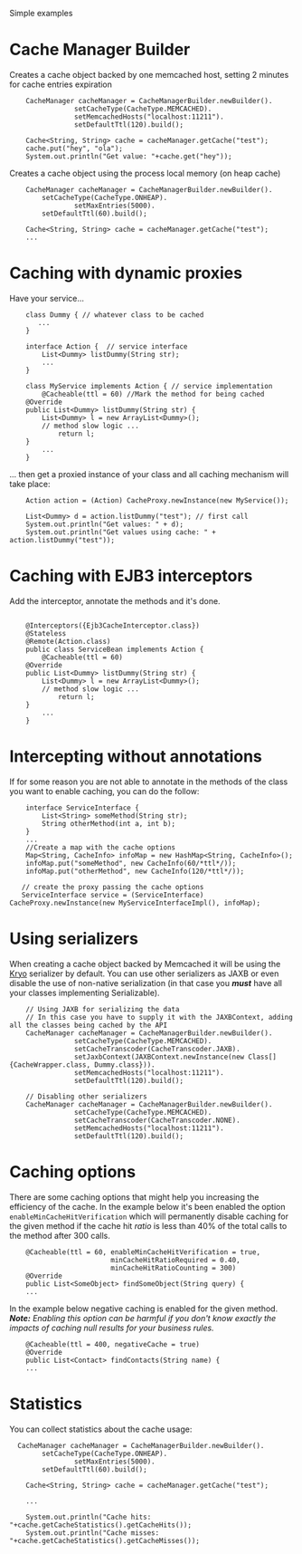Simple examples

# Cache Manager Builder #

Creates a cache object backed by one memcached host, setting 2 minutes for cache entries expiration

```
    CacheManager cacheManager = CacheManagerBuilder.newBuilder().
				setCacheType(CacheType.MEMCACHED).
				setMemcachedHosts("localhost:11211").
				setDefaultTtl(120).build();

    Cache<String, String> cache = cacheManager.getCache("test");
    cache.put("hey", "ola");
    System.out.println("Get value: "+cache.get("hey"));
```

Creates a cache object using the process local memory (on heap cache)

```
    CacheManager cacheManager = CacheManagerBuilder.newBuilder().
		setCacheType(CacheType.ONHEAP).
                setMaxEntries(5000).
		setDefaultTtl(60).build();

    Cache<String, String> cache = cacheManager.getCache("test");
    ...

```

# Caching with dynamic proxies #

Have your service...
```
    class Dummy { // whatever class to be cached  
       ... 
    }             

    interface Action {  // service interface
        List<Dummy> listDummy(String str);
        ...
    }

    class MyService implements Action { // service implementation
        @Cacheable(ttl = 60) //Mark the method for being cached
	@Override
	public List<Dummy> listDummy(String str) {
	    List<Dummy> l = new ArrayList<Dummy>();
	    // method slow logic ...
            return l;
	}
        ...
    }
```

... then get a proxied instance of your class and all
caching mechanism will take place:

```
    Action action = (Action) CacheProxy.newInstance(new MyService());

    List<Dummy> d = action.listDummy("test"); // first call
    System.out.println("Get values: " + d);
    System.out.println("Get values using cache: " + action.listDummy("test"));   
```


# Caching with EJB3 interceptors #

Add the interceptor, annotate the methods and it's done.

```

    @Interceptors({Ejb3CacheInterceptor.class})
    @Stateless
    @Remote(Action.class)
    public class ServiceBean implements Action {
        @Cacheable(ttl = 60)
	@Override
	public List<Dummy> listDummy(String str) {
	    List<Dummy> l = new ArrayList<Dummy>();
	    // method slow logic ...
            return l;
	}
        ...
    }

```

# Intercepting without annotations #

If for some reason you are not able to annotate in the methods of the class you want to enable caching, you can do the follow:
```
    interface ServiceInterface {
        List<String> someMethod(String str);
        String otherMethod(int a, int b);
    }
    ...
    //Create a map with the cache options
    Map<String, CacheInfo> infoMap = new HashMap<String, CacheInfo>();
    infoMap.put("someMethod", new CacheInfo(60/*ttl*/));
    infoMap.put("otherMethod", new CacheInfo(120/*ttl*/));

   // create the proxy passing the cache options
   ServiceInterface service = (ServiceInterface) CacheProxy.newInstance(new MyServiceInterfaceImpl(), infoMap);

```

# Using serializers #

When creating a cache object backed by Memcached it will be using the [Kryo](http://code.google.com/p/kryo/) serializer by default. You can use other serializers as JAXB or even disable the use of non-native serialization (in that case you _**must**_ have all your classes implementing Serializable).

```
    // Using JAXB for serializing the data
    // In this case you have to supply it with the JAXBContext, adding all the classes being cached by the API
    CacheManager cacheManager = CacheManagerBuilder.newBuilder().
				setCacheType(CacheType.MEMCACHED).
				setCacheTranscoder(CacheTranscoder.JAXB).
				setJaxbContext(JAXBContext.newInstance(new Class[]{CacheWrapper.class, Dummy.class})).
				setMemcachedHosts("localhost:11211").
				setDefaultTtl(120).build();

    // Disabling other serializers
    CacheManager cacheManager = CacheManagerBuilder.newBuilder().
				setCacheType(CacheType.MEMCACHED).
				setCacheTranscoder(CacheTranscoder.NONE).
				setMemcachedHosts("localhost:11211").
				setDefaultTtl(120).build();
```

# Caching options #

There are some caching options that might help you increasing the efficiency of the cache.
In the example below it's been enabled the option `enableMinCacheHitVerification` which will permanently disable caching for the given method if the cache hit _ratio_ is less than 40% of the total calls to the method after 300 calls.
```
    @Cacheable(ttl = 60, enableMinCacheHitVerification = true,
                         minCacheHitRatioRequired = 0.40, 
                         minCacheHitRatioCounting = 300)
    @Override
    public List<SomeObject> findSomeObject(String query) {
    ...

```

In the example below negative caching is enabled for the given method.
_**Note:** Enabling this option can be harmful if you don't know exactly the impacts of caching null results for your business rules._

```
    @Cacheable(ttl = 400, negativeCache = true)
    @Override
    public List<Contact> findContacts(String name) {
    ...

```

# Statistics #

You can collect statistics about the cache usage:

```
  CacheManager cacheManager = CacheManagerBuilder.newBuilder().
		setCacheType(CacheType.ONHEAP).
                setMaxEntries(5000).
		setDefaultTtl(60).build();

    Cache<String, String> cache = cacheManager.getCache("test");

    ...

    System.out.println("Cache hits:   "+cache.getCacheStatistics().getCacheHits());
    System.out.println("Cache misses: "+cache.getCacheStatistics().getCacheMisses());

```